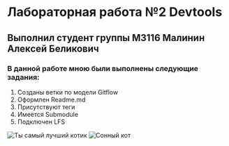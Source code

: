 # Лабораторная работа №2 Devtools
## Выполнил студент группы М3116 Малинин Алексей Беликович
### В данной работе мною были выполнены следующие задания: 
1. Созданы ветки по модели Gitflow
2. Оформлен Readme.md
3. Присутствуют теги
4. Имеется Submodule
5. Подключен LFS

![Ты самый лучший котик](urcute.jpg)
![Сонный кот](cutecat.gif)
